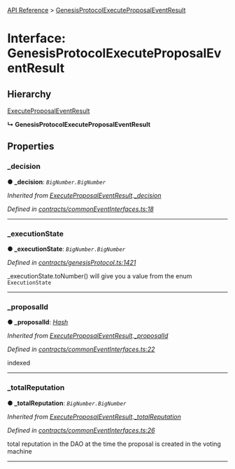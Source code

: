 [API Reference](../README.md) > [GenesisProtocolExecuteProposalEventResult](../interfaces/GenesisProtocolExecuteProposalEventResult.md)



# Interface: GenesisProtocolExecuteProposalEventResult

## Hierarchy


 [ExecuteProposalEventResult](ExecuteProposalEventResult.md)

**↳ GenesisProtocolExecuteProposalEventResult**








## Properties
<a id="_decision"></a>

###  _decision

**●  _decision**:  *`BigNumber.BigNumber`* 

*Inherited from [ExecuteProposalEventResult](ExecuteProposalEventResult.md).[_decision](ExecuteProposalEventResult.md#_decision)*

*Defined in [contracts/commonEventInterfaces.ts:18](https://github.com/daostack/arc.js/blob/caacbb2/lib/contracts/commonEventInterfaces.ts#L18)*





___

<a id="_executionState"></a>

###  _executionState

**●  _executionState**:  *`BigNumber.BigNumber`* 

*Defined in [contracts/genesisProtocol.ts:1421](https://github.com/daostack/arc.js/blob/caacbb2/lib/contracts/genesisProtocol.ts#L1421)*



_executionState.toNumber() will give you a value from the enum `ExecutionState`




___

<a id="_proposalId"></a>

###  _proposalId

**●  _proposalId**:  *[Hash](../#Hash)* 

*Inherited from [ExecuteProposalEventResult](ExecuteProposalEventResult.md).[_proposalId](ExecuteProposalEventResult.md#_proposalId)*

*Defined in [contracts/commonEventInterfaces.ts:22](https://github.com/daostack/arc.js/blob/caacbb2/lib/contracts/commonEventInterfaces.ts#L22)*



indexed




___

<a id="_totalReputation"></a>

###  _totalReputation

**●  _totalReputation**:  *`BigNumber.BigNumber`* 

*Inherited from [ExecuteProposalEventResult](ExecuteProposalEventResult.md).[_totalReputation](ExecuteProposalEventResult.md#_totalReputation)*

*Defined in [contracts/commonEventInterfaces.ts:26](https://github.com/daostack/arc.js/blob/caacbb2/lib/contracts/commonEventInterfaces.ts#L26)*



total reputation in the DAO at the time the proposal is created in the voting machine




___


